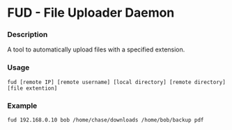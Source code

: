 # FUD - File Uploader Daemon
### Description
A tool to automatically upload files with a specified extension.
### Usage
`fud [remote IP] [remote username] [local directory] [remote directory] [file extention]`
### Example
`fud 192.168.0.10 bob /home/chase/downloads /home/bob/backup pdf`
